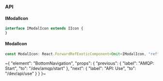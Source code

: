 

### API

#### IModalIcon

```ts
interface IModalIcon extends IIcon {
}
```

#### ModalIcon

```ts
const ModalIcon: React.ForwardRefExoticComponent<Omit<IModalIcon, "ref"> & React.RefAttributes<unknown>>;
```

~{
  "element": "BottomNavigation",
  "props": {
    "previous": {
      "label": "AMQP: Start",
      "to": "/dev/amqp/start"
    },
    "next": {
      "label": "API: Use",
      "to": "/dev/api/use"
    }
  }
}~
